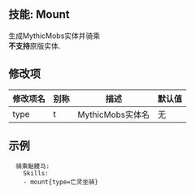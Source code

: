 技能: Mount
--------------------------

生成MythicMobs实体并骑乘  
**不支持**原版实体.

修改项
----------

| 修改项名 | 别称    | 描述                                                                                                    | 默认值 |
|-----------|------------|----------------------------------------------------------------------------------------------------------------|---------------|
| type | t | MythicMobs实体名 | 无 |

示例
--------

      骑乘骷髅马:
        Skills:
        - mount{type=亡灵坐骑}